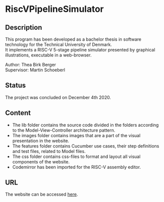 # RiscVPipelineSimulator

## Description
This program has been developed as a bachelor thesis in software technology for the Technical University of Denmark.  
It implements a RISC-V 5-stage pipeline simulator presented by graphical illustrations, executable in a web-browser.  

Author: Thea Birk Berger  
Supervisor: Martin Schoeberl  

## Status
The project was concluded on December 4th 2020.

## Content
* The lib folder contains the source code divided in the folders according to the Model-View-Controller architecture pattern.
* The images folder contains images that are a part of the visual presentation in the website.
* The features folder contains Cucumber use cases, their step definitions and test files, related to Model files.
* The css folder contains css-files to format and layout all visual components of the website.
* Codemirror has been imported for the RISC-V assembly editor.

## URL
The website can be accessed [here](pipeline-riscv.com).
